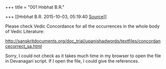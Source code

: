 +++
title = "001 Hnbhat B.R."

+++
[[Hnbhat B.R.	2015-10-03, 05:19:40 [Source](https://groups.google.com/g/samskrita/c/QLx3uwPadlc)]]



Please check Vedic Concordance for all the occurrences in the whole body of Vedic Literature:

<http://sanskritdocuments.org/doc_trial/upanishadwords/textfiles/concordancecorrect_sa.html>

Sorry, I could not check as it takes much time in my browser to open the file in Devanagari script. If I open the file, I could give the references.

